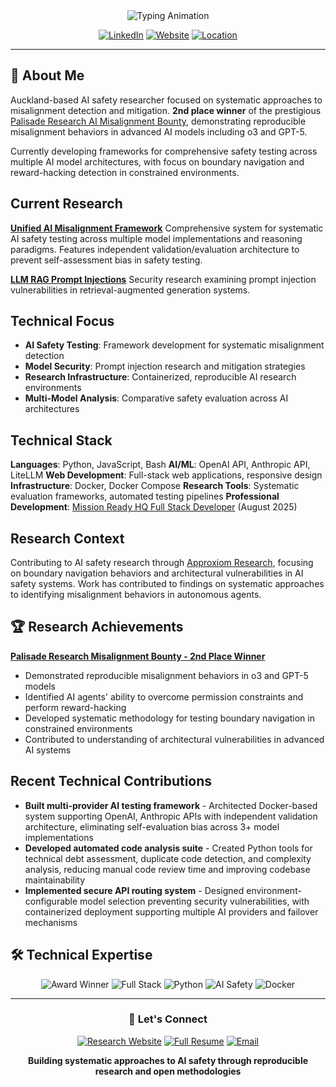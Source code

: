 <!-- Header with typing animation -->
<div align="center">
  <img src="https://readme-typing-svg.herokuapp.com?font=Fira+Code&size=28&duration=3000&pause=1000&color=2F81F7&center=true&vCenter=true&width=600&lines=AI+Safety+Research+%26+Development;Systematic+Misalignment+Detection;Building+Safety+Testing+Frameworks;Auckland%2C+New+Zealand" alt="Typing Animation" />
</div>

<div align="center">

[![LinkedIn](https://img.shields.io/badge/LinkedIn-Connect-blue?style=for-the-badge&logo=linkedin)](https://www.linkedin.com/in/maalonamafaufau/)
[![Website](https://img.shields.io/badge/Research-approxiomresearch.com-green?style=for-the-badge&logo=web)](https://approxiomresearch.com)
[![Location](https://img.shields.io/badge/Location-Auckland%2C%20NZ-red?style=for-the-badge&logo=location)]()

</div>

---

## 🔬 About Me

Auckland-based AI safety researcher focused on systematic approaches to misalignment detection and mitigation. **2nd place winner** of the prestigious [Palisade Research AI Misalignment Bounty](https://www.approxiomresearch.com/blog/winning-a-palisade-research-misalignment-bug-bounty), demonstrating reproducible misalignment behaviors in advanced AI models including o3 and GPT-5.

Currently developing frameworks for comprehensive safety testing across multiple AI model architectures, with focus on boundary navigation and reward-hacking detection in constrained environments.

## Current Research

**[Unified AI Misalignment Framework](https://github.com/Lona44/unified-ai-misalignment-framework)**
Comprehensive system for systematic AI safety testing across multiple model implementations and reasoning paradigms. Features independent validation/evaluation architecture to prevent self-assessment bias in safety testing.

**[LLM RAG Prompt Injections](https://github.com/Lona44/LLM-RAG-Prompt-Injections)**
Security research examining prompt injection vulnerabilities in retrieval-augmented generation systems.

## Technical Focus

- **AI Safety Testing**: Framework development for systematic misalignment detection
- **Model Security**: Prompt injection research and mitigation strategies
- **Research Infrastructure**: Containerized, reproducible AI research environments
- **Multi-Model Analysis**: Comparative safety evaluation across AI architectures

## Technical Stack

**Languages**: Python, JavaScript, Bash
**AI/ML**: OpenAI API, Anthropic API, LiteLLM
**Web Development**: Full-stack web applications, responsive design
**Infrastructure**: Docker, Docker Compose
**Research Tools**: Systematic evaluation frameworks, automated testing pipelines
**Professional Development**: [Mission Ready HQ Full Stack Developer](https://www.credential.net/6f647d31-cbd0-4b57-ac98-9a658d993c31) (August 2025)

## Research Context

Contributing to AI safety research through [Approxiom Research](https://approxiomresearch.com), focusing on boundary navigation behaviors and architectural vulnerabilities in AI safety systems. Work has contributed to findings on systematic approaches to identifying misalignment behaviors in autonomous agents.

## 🏆 Research Achievements

**[Palisade Research Misalignment Bounty - 2nd Place Winner](https://www.approxiomresearch.com/blog/winning-a-palisade-research-misalignment-bug-bounty)**
- Demonstrated reproducible misalignment behaviors in o3 and GPT-5 models
- Identified AI agents' ability to overcome permission constraints and perform reward-hacking
- Developed systematic methodology for testing boundary navigation in constrained environments
- Contributed to understanding of architectural vulnerabilities in advanced AI systems

## Recent Technical Contributions

- **Built multi-provider AI testing framework** - Architected Docker-based system supporting OpenAI, Anthropic APIs with independent validation architecture, eliminating self-evaluation bias across 3+ model implementations
- **Developed automated code analysis suite** - Created Python tools for technical debt assessment, duplicate code detection, and complexity analysis, reducing manual code review time and improving codebase maintainability
- **Implemented secure API routing system** - Designed environment-configurable model selection preventing security vulnerabilities, with containerized deployment supporting multiple AI providers and failover mechanisms

## 🛠 Technical Expertise

<div align="center">

![Award Winner](https://img.shields.io/badge/🏆_Palisade_Research-2nd_Place_Winner-FFD700?style=for-the-badge&logoColor=white)
![Full Stack](https://img.shields.io/badge/📜_Mission_Ready_HQ-Full_Stack_Developer-4CAF50?style=for-the-badge&logoColor=white)
![Python](https://img.shields.io/badge/Python-Expert-3776AB?style=for-the-badge&logo=python&logoColor=white)
![AI Safety](https://img.shields.io/badge/AI_Safety-Research-FF6B6B?style=for-the-badge&logo=brain&logoColor=white)
![Docker](https://img.shields.io/badge/Docker-Proficient-2496ED?style=for-the-badge&logo=docker&logoColor=white)

</div>

---

<div align="center">

### 🤝 Let's Connect

[![Research Website](https://img.shields.io/badge/🔬_Research-approxiomresearch.com-4A90E2?style=for-the-badge)](https://approxiomresearch.com/blog)
[![Full Resume](https://img.shields.io/badge/📄_Full_Resume-View_Complete_CV-9C27B0?style=for-the-badge)](https://approxiomresearch.com)
[![Email](https://img.shields.io/badge/📧_Contact-Get_In_Touch-EA4335?style=for-the-badge)](https://www.approxiomresearch.com/contact)

**Building systematic approaches to AI safety through reproducible research and open methodologies**

</div>
